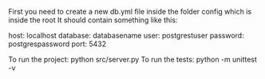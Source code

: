 First you need to create a new db.yml file inside the folder config which is inside the root
It should contain something like this:

host: localhost
database: databasename
user: postgrestuser
password: postgrespassword
port: 5432

To run the project: python src/server.py
To run the tests: python -m unittest -v